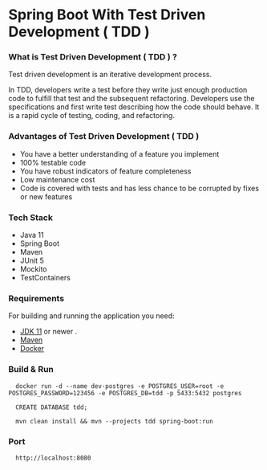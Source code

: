 # Spring Boot With Test Driven Development ( TDD ) 

  
### What is Test Driven Development ( TDD ) ?

<p>Test driven development is an iterative development process.</p>
<p>
In TDD, developers write a test before they write just enough production code to fulfill that test and the subsequent refactoring. 
Developers use the specifications and first write test describing how the code should behave. It is a rapid cycle of testing, coding, and refactoring.
</p>

### Advantages of Test Driven Development ( TDD ) 

- You have a better understanding of a feature you implement
- 100% testable code
- You have robust indicators of feature completeness
- Low maintenance cost
- Code is covered with tests and has less chance to be corrupted by fixes or new features


### Tech Stack
 - Java 11
 - Spring Boot
 - Maven
 - JUnit 5
 - Mockito
 - TestContainers
 
### Requirements

For building and running the application you need:
- [JDK 11](https://www.oracle.com/java/technologies/javase-jdk11-downloads.html) or newer . 
- [Maven](https://maven.apache.org)
- [Docker](https://www.docker.com/)


### Build & Run 

```
  docker run -d --name dev-postgres -e POSTGRES_USER=root -e POSTGRES_PASSWORD=123456 -e POSTGRES_DB=tdd -p 5433:5432 postgres
```

```
  CREATE DATABASE tdd;
```

```
  mvn clean install && mvn --projects tdd spring-boot:run
```
  
### Port
```
  http://localhost:8080
```
